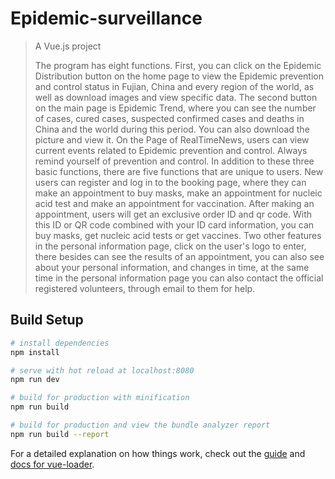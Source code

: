 # Epidemic-surveillance

> A Vue.js project
>
> The program has eight functions. First, you can click on the Epidemic Distribution button on the home page to view the Epidemic prevention and control status in Fujian, China and every region of the world, as well as download images and view specific data. The second button on the main page is Epidemic Trend, where you can see the number of cases, cured cases, suspected confirmed cases and deaths in China and the world during this period. You can also download the picture and view it. On the Page of RealTimeNews, users can view current events related to Epidemic prevention and control. Always remind yourself of prevention and control. In addition to these three basic functions, there are five functions that are unique to users. New users can register and log in to the booking page, where they can make an appointment to buy masks, make an appointment for nucleic acid test and make an appointment for vaccination. After making an appointment, users will get an exclusive order ID and qr code. With this ID or QR code combined with your ID card information, you can buy masks, get nucleic acid tests or get vaccines. Two other features in the personal information page, click on the user's logo to enter, there besides can see the results of an appointment, you can also see about your personal information, and changes in time, at the same time in the personal information page you can also contact the official registered volunteers, through email to them for help.

## Build Setup

``` bash
# install dependencies
npm install

# serve with hot reload at localhost:8080
npm run dev

# build for production with minification
npm run build

# build for production and view the bundle analyzer report
npm run build --report
```

For a detailed explanation on how things work, check out the [guide](http://vuejs-templates.github.io/webpack/) and [docs for vue-loader](http://vuejs.github.io/vue-loader).

